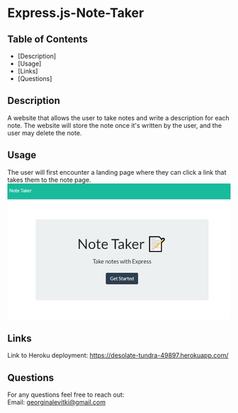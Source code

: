 # Express.js-Note-Taker

## Table of Contents

- [Description]
- [Usage]
- [Links]
- [Questions]


## Description

A website that allows the user to take notes and write a description for each note. The website will store the note once it's written by the user, and the user may delete the note. 


## Usage

The user will first encounter a landing page where they can click a link that takes them to the note page.<br>
<img src="images/landingpage.JPG" alt="Landing Page Image"/>


## Links

Link to Heroku deployment: <https://desolate-tundra-49897.herokuapp.com/>

## Questions

For any questions feel free to reach out: <br>
Email: <georginalevitki@gmail.com>
